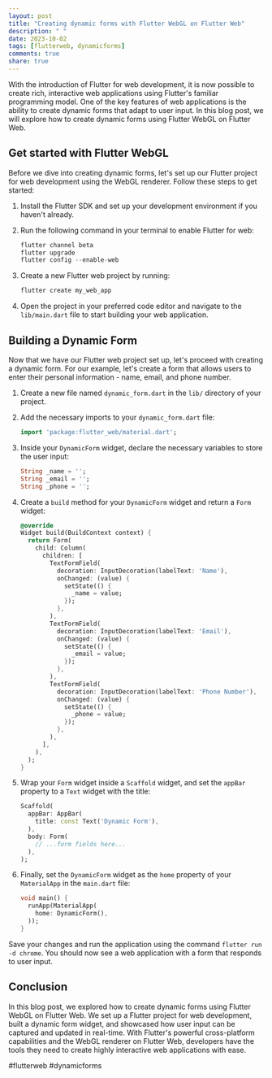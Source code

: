 ```yaml
---
layout: post
title: "Creating dynamic forms with Flutter WebGL on Flutter Web"
description: " "
date: 2023-10-02
tags: [flutterweb, dynamicforms]
comments: true
share: true
---
```


With the introduction of Flutter for web development, it is now possible to create rich, interactive web applications using Flutter's familiar programming model. One of the key features of web applications is the ability to create dynamic forms that adapt to user input. In this blog post, we will explore how to create dynamic forms using Flutter WebGL on Flutter Web.

## Get started with Flutter WebGL

Before we dive into creating dynamic forms, let's set up our Flutter project for web development using the WebGL renderer. Follow these steps to get started:

1. Install the Flutter SDK and set up your development environment if you haven't already.
2. Run the following command in your terminal to enable Flutter for web:

   ```dart
   flutter channel beta
   flutter upgrade
   flutter config --enable-web
   ```

3. Create a new Flutter web project by running:

   ```dart
   flutter create my_web_app
   ```

4. Open the project in your preferred code editor and navigate to the `lib/main.dart` file to start building your web application.

## Building a Dynamic Form

Now that we have our Flutter web project set up, let's proceed with creating a dynamic form. For our example, let's create a form that allows users to enter their personal information - name, email, and phone number.

1. Create a new file named `dynamic_form.dart` in the `lib/` directory of your project.

2. Add the necessary imports to your `dynamic_form.dart` file:

   ```dart
   import 'package:flutter_web/material.dart';
   ```

3. Inside your `DynamicForm` widget, declare the necessary variables to store the user input:

   ```dart
   String _name = '';
   String _email = '';
   String _phone = '';
   ```

4. Create a `build` method for your `DynamicForm` widget and return a `Form` widget:

   ```dart
   @override
   Widget build(BuildContext context) {
     return Form(
       child: Column(
         children: [
           TextFormField(
             decoration: InputDecoration(labelText: 'Name'),
             onChanged: (value) {
               setState(() {
                 _name = value;
               });
             },
           ),
           TextFormField(
             decoration: InputDecoration(labelText: 'Email'),
             onChanged: (value) {
               setState(() {
                 _email = value;
               });
             },
           ),
           TextFormField(
             decoration: InputDecoration(labelText: 'Phone Number'),
             onChanged: (value) {
               setState(() {
                 _phone = value;
               });
             },
           ),
         ],
       ),
     );
   }
   ```

5. Wrap your `Form` widget inside a `Scaffold` widget, and set the `appBar` property to a `Text` widget with the title:

   ```dart
   Scaffold(
     appBar: AppBar(
       title: const Text('Dynamic Form'),
     ),
     body: Form(
       // ...form fields here...
     ),
   );
   ```

6. Finally, set the `DynamicForm` widget as the `home` property of your `MaterialApp` in the `main.dart` file:

   ```dart
   void main() {
     runApp(MaterialApp(
       home: DynamicForm(),
     ));
   }
   ```

Save your changes and run the application using the command `flutter run -d chrome`. You should now see a web application with a form that responds to user input.

## Conclusion

In this blog post, we explored how to create dynamic forms using Flutter WebGL on Flutter Web. We set up a Flutter project for web development, built a dynamic form widget, and showcased how user input can be captured and updated in real-time. With Flutter's powerful cross-platform capabilities and the WebGL renderer on Flutter Web, developers have the tools they need to create highly interactive web applications with ease.

#flutterweb #dynamicforms
